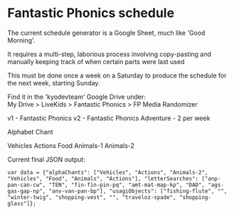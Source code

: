 
# Fantastic Phonics schedule

The current schedule generator is a Google Sheet, much like 'Good Morning'.

It requires a multi-step, laborious process involving copy-pasting and manually keeping track of when certain parts were last used

This must be done once a week on a Saturday to produce the schedule for the next week, starting Sunday.

Find it in the 'kyodevteam' Google Drive under:  
My Drive > LiveKids > Fantastic Phonics > FP Media Randomizer


v1 - Fantastic Phonics
v2 - Fantastic Phonics Adventure - 2 per week

Alphabet Chant

Vehicles
Actions
Food
Animals-1
Animals-2

Current final JSON output:
```
var data = {"alphaChants": ["Vehicles", "Actions", "Animals-2", "Vehicles", "Food", "Animals", "Actions"], "letterSearches": ["anp-pan-can-cw", "TEN", "fin-fin-pin-pq", "amt-mat-map-kp", "DAD", "ags-gas-gap-np", "anv-van-pan-bp"], "usagiObjects": ["fishing-flute", "", "winter-twig", "shopping-vest", "", "traveloz-spade", "shopping-glass"]};
```
